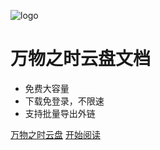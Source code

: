 <!-- _coverpage.md -->

![logo](tu.ico)

# 万物之时云盘文档

> 

- 免费大容量
- 下载免登录，不限速
- 支持批量导出外链

[万物之时云盘](https://pan.126330.xyz/)
[开始阅读](#万物之时云盘)